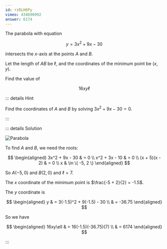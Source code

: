 ```yaml
---
id: rzDLH6Py
vimeo: 434696992
answer: 6174
---
```


The parabola with equation

$$
y = 3x^2 + 9x - 30
$$

intersects the $x$-axis at the points $A$ and $B$.

Let the length of $AB$ be $\ell$, and the coordinates of the minimum point be
$(x,y)$.

Find the value of

$$
16xy\ell
$$

<AnswerInput :answer="$frontmatter.answer" />

::: details Hint

Find the coordinates of $A$ and $B$ by solving $3x^2 + 9x - 30 = 0.$

:::

::: details Solution

![Parabola](/img/learn/parabolas-01.svg)

To find $A$ and $B$, we need the roots:

$$
\begin{aligned}
3x^2 + 9x - 30 & = 0 \\
x^2 + 3x - 10 & = 0 \\
(x + 5)(x - 2) & = 0 \\
x & \in \{ -5, 2 \}
\end{aligned}
$$

So $A(-5, 0)$ and $B(2, 0)$ and $\ell = 7$.

The $x$ coordinate of the minimum point is $\frac{-5 + 2}{2} = -1.5$.

The $y$ coordinate is

$$
\begin{aligned}
y
& = 3(-1.5)^2 + 9(-1.5) - 30 \\
& = -36.75
\end{aligned}
$$

So we have

$$
\begin{aligned}
16xy\ell & = 16(-1.5)(-36.75)(7) \\
& = 6174
\end{aligned}
$$

:::
